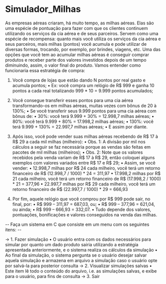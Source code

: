 # Simulador_Milhas
As empresas aéreas criaram, há muito tempo, as milhas aéreas. Elas são uma espécie de
pontuação para fazer com que os clientes continuem utilizando os serviços da cia aérea e de
seus parceiros. Servem como uma espécie de recompensa: quanto mais você utiliza os serviços
da cia aérea e seus parceiros, mais milhas (pontos) você acumula e pode utilizar de diversas
formas, trocando, por exemplo, por brindes, viagens, etc.
Uma das opções que você tem ao acumular milhas aéreas é conseguir comprar produtos
e receber parte dos valores investidos depois de um tempo diminuindo, assim, o valor final do
produto. Vamos entender como funcionaria essa estratégia de compra:

1. Você compra de lojas que estão dando N pontos por real gasto e acumula pontos;
• Ex: você compra um relógio de R$ 999 e ganha 10 pontos a cada real
totalizando 999 * 10 = 9.999 pontos acumulados;

2. Você consegue transferir esses pontos para uma cia aérea transformando-os em
milhas aéreas, muitas vezes com bônus de 20 à 130%;
• Se você transferir seus 9.999 pontos para uma cia aérea com bônus de:
• 30%: você terá 9.999 + 30% = 12.998,7 milhas aéreas;
• 80%: você terá 9.999 + 80% = 17.998,2 milhas aéreas;
• 130%: você terá 9.999 + 130% = 22.997,7 milhas aéreas;
• E assim por diante.

3. Após isso, você pode vender suas milhas aéreas recebendo de R$ 17 à R$ 29 a cada
mil milhas (milheiro):
• Obs. 1: A divisão por mil nos cálculos a seguir se faz necessária porque as
vendas são feitas em pacotes de mil milhas (milheiros);
• Obs. 2: Note que os valores recebidos pela venda variam de R$ 17 à R$ 29,
então coloquei alguns exemplos com valores variados entre R$ 17 e R$ 29;
• Assim, se você vender:
• 12.998,7 milhas por R$ 24 cada milheiro, você terá um retorno
financeiro de R$ (12.998,7 / 1000) * 24 = 311,97
• 17.998,2 milhas por R$ 21 cada milheiro, você terá um retorno
financeiro de R$ (17.998,2 / 1000) * 21 = 377,96
• 22.997,7 milhas por R$ 29 cada milheiro, você terá um retorno
financeiro de R$ (22.997,7 / 1000) * 29 = 666,93

4. Por fim, aquele relógio que você comprou por R$ 999 pode sair, no final, por:
• R$ 999 – 311,97 = 687,03, ou;
• R$ 999 – 377,96 = 621,04, ou ainda;
• R$ 999 – 666,93 = 332,07.
• Tudo depende dos valores, pontuações, bonificações e valores conseguidos
na venda das milhas.

-- Faça um sistema em C que consiste em um menu com os seguintes itens: --

-> 1. Fazer simulação
• O usuário entra com os dados necessários para simular por quanto um dado produto
sairia utilizando a estratégia apresentada anteriormente, e o sistema realiza os
cálculos da simulação
• Ao final da simulação, o sistema pergunta se o usuário desejar salvar aquela
simulação e armazena em arquivo a simulação caso o usuário opte por salvá-la para
posterior consulta
-> 2. Visualizar simulações salvas
• Este item lê todo o conteúdo do arquivo, i.e. as simulações salvas, e exibe para o
usuário, para fins de consulta
-> 3. Sair

